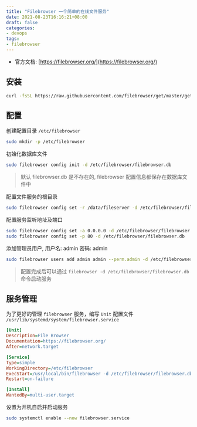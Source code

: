 ```yaml
---
title: "Filebrowser 一个简单的在线文件服务"
date: 2021-08-23T16:16:21+08:00
draft: false
categories: 
- devops
tags:
- filebrowser
---
```


- 官方文档: [https://filebrowser.org/](https://filebrowser.org/)

## 安装

```bash
curl -fsSL https://raw.githubusercontent.com/filebrowser/get/master/get.sh | bash
```

## 配置

创建配置目录 `/etc/filebrowser`

```bash
sudo mkdir -p /etc/filebrowser
```

初始化数据库文件

```bash
sudo filebrowser config init -d /etc/filebrowser/filebrowser.db
```

> 默认 filebrowser.db 是不存在的, filebrowser 配置信息都保存在数据库文件中

配置文件服务的根目录

```bash
sudo filebrowser config set -r /data/fileserver -d /etc/filebrowser/filebrowser.db
```

配置服务监听地址及端口

```bash
sudo filebrowser config set -a 0.0.0.0 -d /etc/filebrowser/filebrowser.db
sudo filebrowser config set -p 80 -d /etc/filebrowser/filebrowser.db
```

添加管理员用户, 用户名: admin  密码: admin

```bash
sudo filebrowser users add admin admin --perm.admin -d /etc/filebrowser/filebrowser.db
```

> 配置完成后可以通过 `filebrowser -d /etc/filebrowser/filebrowser.db` 命令启动服务

## 服务管理

为了更好的管理 `filebrowser` 服务，编写 `Unit` 配置文件 `/usr/lib/systemd/system/filebrowser.service`

```ini
[Unit]
Description=File Browser
Documentation=https://filebrowser.org/
After=network.target

[Service]
Type=simple
WorkingDirectory=/etc/filebrowser
ExecStart=/usr/local/bin/filebrowser -d /etc/filebrowser/filebrowser.db
Restart=on-failure

[Install]
WantedBy=multi-user.target
```

设置为开机自启并启动服务

```bash
sudo systemctl enable --now filebrowser.service
```